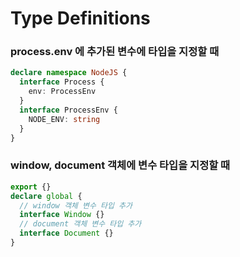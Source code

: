 # Type Definitions

### process.env 에 추가된 변수에 타입을 지정할 때

```typescript title="types/global.d.ts"
declare namespace NodeJS {
  interface Process {
    env: ProcessEnv
  }
  interface ProcessEnv {
    NODE_ENV: string
  }
}
```

### window, document 객체에 변수 타입을 지정할 때

```typescript title="types/global.d.ts"
export {}
declare global {
  // window 객체 변수 타입 추가
  interface Window {}
  // document 객체 변수 타입 추가
  interface Document {}
}
```
